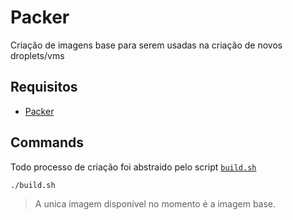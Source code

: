 # Packer

Criação de imagens base para serem usadas na criação de novos droplets/vms

## Requisitos

- [Packer](https://packer.io)

## Commands

Todo processo de criação foi abstraido pelo script [`build.sh`](build.sh)

```
./build.sh
```

> A unica imagem disponível no momento é a imagem base.
